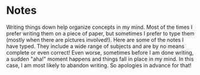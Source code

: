 # Notes

Writing things down help organize concepts in my mind. Most of the times I prefer writing them on a piece of paper, but sometimes I prefer to type them (mostly when there are pictures involved!). Here are some of the notes I have typed. They include a wide range of subjects and are by no means complete or even correct! Even worse, sometimes before I am done writing, a sudden "aha!" moment happens and things fall in place in my mind. In this case, I am most likely to abandon writing. So apologies in advance for that!
